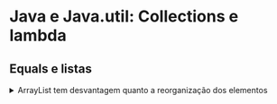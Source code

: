 # Java e Java.util: Collections e lambda

## Equals e listas

<details>
<summary>ArrayList tem desvantagem quanto a reorganização dos elementos</summary>

```java
   list.remove(1);
```
muda toda a indexação da lista

</details>
